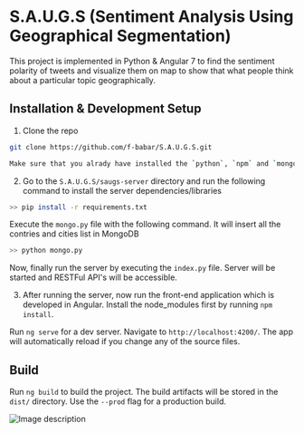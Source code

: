 # S.A.U.G.S (Sentiment Analysis Using Geographical Segmentation)

This project is implemented in Python & Angular 7 to find the sentiment polarity of tweets and visualize them on map to show that what people think about a particular topic geographically. 

## Installation & Development Setup
1. Clone the repo   

```sh
git clone https://github.com/f-babar/S.A.U.G.S.git

Make sure that you alrady have installed the `python`, `npm` and `mongoDB` on your system.

```
2. Go to the `S.A.U.G.S/saugs-server` directory and run the following command to install the server dependencies/libraries

```sh
>> pip install -r requirements.txt

```
Execute the `mongo.py` file with the following command. It will insert all the contries and cities list in MongoDB
```sh
>> python mongo.py
```

Now, finally run the server by executing the `index.py` file. Server will be started and RESTFul API's will be accessible.

3. After running the server, now run the front-end application which is developed in Angular. Install the node_modules first by running `npm install`.

Run `ng serve` for a dev server. Navigate to `http://localhost:4200/`. The app will automatically reload if you change any of the source files.

## Build

Run `ng build` to build the project. The build artifacts will be stored in the `dist/` directory. Use the `--prod` flag for a production build.

![Image description](https://github.com/f-babar/S.A.U.G.S/src/assets/saugs.png)


